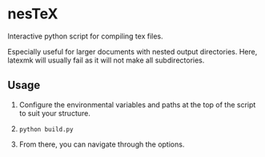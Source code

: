 # nesTeX

Interactive python script for compiling tex files.

Especially useful for larger documents with nested output directories.
Here, latexmk will usually fail as it will not make all subdirectories.

## Usage

1. Configure the environmental variables and paths at the top of the script to suit your structure.

2. `python build.py`

3. From there, you can navigate through the options.
